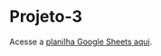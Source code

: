 # Projeto-3

<p>Acesse a <a href="https://docs.google.com/spreadsheets/d/1CXkQIXI89bAOlgOy0wzwllYWWo3wDcJ2/edit?usp=sharing&ouid=106279002743150233755&rtpof=true&sd=true">planilha Google Sheets aqui</a>.</p>
